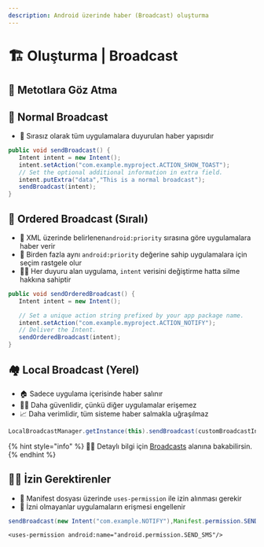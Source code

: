 ```yaml
---
description: Android üzerinde haber (Broadcast) oluşturma
---
```


# 🏗️ Oluşturma \| Broadcast

## 👀 Metotlara Göz Atma

## 🎈 Normal Broadcast

* 🌃 Sırasız olarak tüm uygulamalara duyurulan haber yapısıdır

```java
public void sendBroadcast() {
   Intent intent = new Intent();
   intent.setAction("com.example.myproject.ACTION_SHOW_TOAST");
   // Set the optional additional information in extra field.
   intent.putExtra("data","This is a normal broadcast");
   sendBroadcast(intent);
}
```

## 🚄 Ordered Broadcast \(Sıralı\)

* 🚩 XML üzerinde belirlenen`android:priority` sırasına göre uygulamalara haber verir
* 🎲 Birden fazla aynı `android:priority` değerine sahip uygulamalara için seçim rastgele olur
* 👨‍💼 Her duyuru alan uygulama, `intent` verisini değiştirme hatta silme hakkına sahiptir

```java
public void sendOrderedBroadcast() {
   Intent intent = new Intent();

   // Set a unique action string prefixed by your app package name.
   intent.setAction("com.example.myproject.ACTION_NOTIFY");
   // Deliver the Intent.
   sendOrderedBroadcast(intent);
}
```

## 🏘️ Local Broadcast \(Yerel\)

* 🏠 Sadece uygulama içerisinde haber salınır
* 👮‍♂️ Daha güvenlidir, çünkü diğer uygulamalar erişemez
* 📈 Daha verimlidir, tüm sisteme haber salmakla uğraşılmaz

```java
LocalBroadcastManager.getInstance(this).sendBroadcast(customBroadcastIntent);
```

{% hint style="info" %}
‍🧙‍♂ Detaylı bilgi için  [Broadcasts](https://google-developer-training.github.io/android-developer-fundamentals-course-concepts-v2/unit-3-working-in-the-background/lesson-7-background-tasks/7-3-c-broadcasts/7-3-c-broadcasts.html#broadcasts) alanına bakabilirsin.
{% endhint %}

## 👮‍♂️ İzin Gerektirenler

* 📝 Manifest dosyası üzerinde `uses-permission` ile izin alınması gerekir
* 🚫 İzni olmayanlar uygulamaların erişmesi engellenir

```java
sendBroadcast(new Intent("com.example.NOTIFY"),Manifest.permission.SEND_SMS);
```

```markup
<uses-permission android:name="android.permission.SEND_SMS"/>
```

